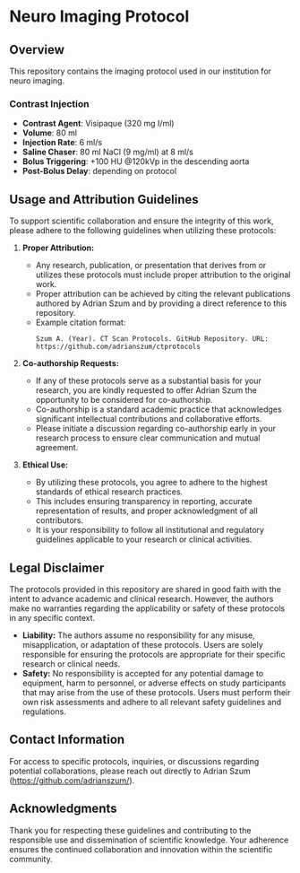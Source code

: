 # Neuro Imaging Protocol

## Overview

This repository contains the imaging protocol used in our institution for neuro imaging.

### Contrast Injection

- **Contrast Agent**: Visipaque (320 mg I/ml)
- **Volume**: 80 ml
- **Injection Rate**: 6 ml/s
- **Saline Chaser**: 80 ml NaCl (9 mg/ml) at 8 ml/s
- **Bolus Triggering**: +100 HU @120kVp in the descending aorta
- **Post-Bolus Delay**: depending on protocol

## Usage and Attribution Guidelines

To support scientific collaboration and ensure the integrity of this work, please adhere to the following guidelines when utilizing these protocols:

1. **Proper Attribution:**
   - Any research, publication, or presentation that derives from or utilizes these protocols must include proper attribution to the original work.
   - Proper attribution can be achieved by citing the relevant publications authored by Adrian Szum and by providing a direct reference to this repository.
   - Example citation format:
     ```
     Szum A. (Year). CT Scan Protocols. GitHub Repository. URL: https://github.com/adrianszum/ctprotocols
     ```

2. **Co-authorship Requests:**
   - If any of these protocols serve as a substantial basis for your research, you are kindly requested to offer Adrian Szum the opportunity to be considered for co-authorship.
   - Co-authorship is a standard academic practice that acknowledges significant intellectual contributions and collaborative efforts.
   - Please initiate a discussion regarding co-authorship early in your research process to ensure clear communication and mutual agreement.

3. **Ethical Use:**
   - By utilizing these protocols, you agree to adhere to the highest standards of ethical research practices.
   - This includes ensuring transparency in reporting, accurate representation of results, and proper acknowledgment of all contributors.
   - It is your responsibility to follow all institutional and regulatory guidelines applicable to your research or clinical activities.

## Legal Disclaimer

The protocols provided in this repository are shared in good faith with the intent to advance academic and clinical research. However, the authors make no warranties regarding the applicability or safety of these protocols in any specific context.

- **Liability:** The authors assume no responsibility for any misuse, misapplication, or adaptation of these protocols. Users are solely responsible for ensuring the protocols are appropriate for their specific research or clinical needs.
- **Safety:** No responsibility is accepted for any potential damage to equipment, harm to personnel, or adverse effects on study participants that may arise from the use of these protocols. Users must perform their own risk assessments and adhere to all relevant safety guidelines and regulations.

## Contact Information

For access to specific protocols, inquiries, or discussions regarding potential collaborations, please reach out directly to Adrian Szum (https://github.com/adrianszum/).

## Acknowledgments

Thank you for respecting these guidelines and contributing to the responsible use and dissemination of scientific knowledge. Your adherence ensures the continued collaboration and innovation within the scientific community.
